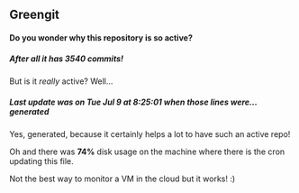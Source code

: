 ## Greengit

#### Do you wonder why this repository is so active?

##### After all it has 3540 commits!

But is it *really* active? Well...

##### Last update was on Tue Jul 9 at 8:25:01 when those lines were... generated

Yes, generated, because it certainly helps a lot to have such an active repo!

Oh and there was **74%** disk usage on the machine
where there is the cron updating this file.

Not the best way to monitor a VM in the cloud but it works! :)
